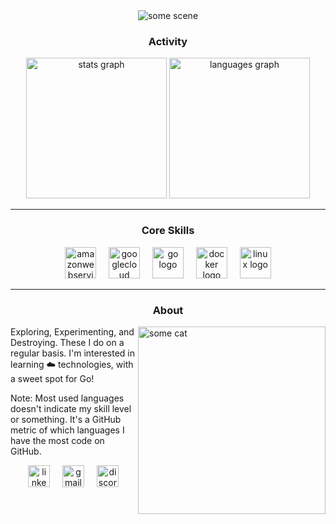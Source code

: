<div align="center">
  <img src="https://smarttechnology1tech.files.wordpress.com/2021/03/368c9526-cbef-47f9-a833-503c8a41f203.gif" alt="some scene">
</div>

<div align="center">
  <h3>Activity</h3>
  <img src="https://github-readme-stats.vercel.app/api?username=viljkid&hide_title=false&custom_title=My%20Stats&hide_rank=false&rank_icon=github&show_icons=true&include_all_commits=true&count_private=true&disable_animations=false&theme=dracula&locale=en&hide_border=false" height="225" alt="stats graph"  />
  <img src="https://github-readme-stats.vercel.app/api/top-langs?username=viljkid&locale=en&hide_title=false&layout=compact&card_width=&langs_count=8&theme=dracula&hide_border=false" height="225" alt="languages graph"  />
</div>

---

<div align="center">
  <h3>Core Skills</h3>
  <img src="https://cdn.jsdelivr.net/gh/devicons/devicon/icons/amazonwebservices/amazonwebservices-original-wordmark.svg" height="50" alt="amazonwebservices logo"  />
  <img width="12" />
  <img src="https://cdn.jsdelivr.net/gh/devicons/devicon/icons/googlecloud/googlecloud-original.svg" height="50" alt="googlecloud logo"  />
  <img width="12" />
  <img src="https://cdn.jsdelivr.net/gh/devicons/devicon/icons/go/go-original.svg" height="50" alt="go logo"  />
  <img width="12" />
  <img src="https://cdn.jsdelivr.net/gh/devicons/devicon/icons/docker/docker-original.svg" height="50" alt="docker logo"  />
  <img width="12" />
  <img src="https://cdn.jsdelivr.net/gh/devicons/devicon/icons/linux/linux-original.svg" height="50" alt="linux logo"  />
</div>

---

<!--
<div align="center">
  <h3>About</h3>
  <i>
    <p>Exploring, Experimenting, and Destroying. These I do on a regular basis. I'm interested in learning ☁️ technologies, with a sweet spot for Go!</p>
    <p>Note: Most used languages doesn't indicate my skill level or something. It's a GitHub metric of which languages I have the most code on GitHub.</p>
  </i>
  <a href="https://www.linkedin.com/in/sidharth-jawale"><img src="https://img.shields.io/static/v1?message=LinkedIn&logo=linkedin&label=&color=0077B5&logoColor=white&labelColor=&style=for-the-badge" height="35" alt="linkedin logo"  /></a>
  <img width="12" />
  <a href="mailto:sidharth.v.jawale@gmail.com"><img src="https://img.shields.io/static/v1?message=Gmail&logo=gmail&label=&color=D14836&logoColor=white&labelColor=&style=for-the-badge" height="35" alt="gmail logo"  /></a>
  <img width="12" />
  <a href="https://discord.com/users/582569990021054464"><img src="https://img.shields.io/static/v1?message=Discord&logo=discord&label=&color=7289DA&logoColor=white&labelColor=&style=for-the-badge" height="35" alt="discord logo"  /></a>
</div>
-->

<!--
<div align="right">
  <img src="https://vignette3.wikia.nocookie.net/fantendo/images/9/9f/Nyan_cat_animated.gif" alt="nyan cat" />
  <img src="http://3.bp.blogspot.com/-Qs89Fc3Mue4/Uww7rm5xvHI/AAAAAAAALXM/ZZcnGwWUHj0/s1600/GIF+~+Dogs+Running.GIF" alt="run" />
  <img src="https://media.giphy.com/media/SsCLe5ozI3C3wRHL9r/giphy.gif" alt="some cat" />
</div>
-->

<h3 align="center">About</h3>

<img align="right" src="https://media.giphy.com/media/SsCLe5ozI3C3wRHL9r/giphy.gif" width="300" alt="some cat" />

Exploring, Experimenting, and Destroying. These I do on a regular basis. I'm interested in learning ☁️ technologies, with a sweet spot for Go!

Note: Most used languages doesn't indicate my skill level or something. It's a GitHub metric of which languages I have the most code on GitHub.

<div align="center">
  <a href="https://www.linkedin.com/in/sidharth-jawale"><img src="https://img.shields.io/static/v1?message=LinkedIn&logo=linkedin&label=&color=0077B5&logoColor=white&labelColor=&style=for-the-badge" height="35" alt="linkedin logo"  /></a>
  <img width="12" />
  <a href="mailto:sidharth.v.jawale@gmail.com"><img src="https://img.shields.io/static/v1?message=Gmail&logo=gmail&label=&color=D14836&logoColor=white&labelColor=&style=for-the-badge" height="35" alt="gmail logo"  /></a>
  <img width="12" />
  <a href="https://discord.com/users/582569990021054464"><img src="https://img.shields.io/static/v1?message=Discord&logo=discord&label=&color=7289DA&logoColor=white&labelColor=&style=for-the-badge" height="35" alt="discord logo"  /></a>
</div>
